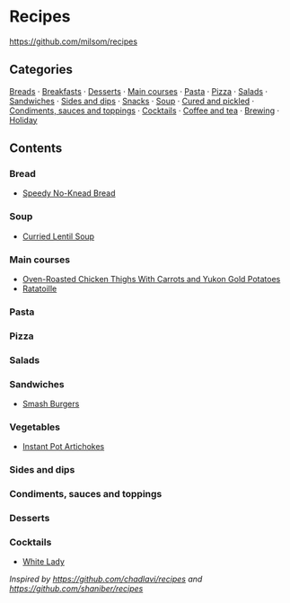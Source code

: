 # Recipes


<https://github.com/milsom/recipes>

## Categories

[Breads](#breads) &middot; [Breakfasts](#breakfasts) &middot; [Desserts](#desserts) &middot; [Main courses](#main-courses) &middot; [Pasta](#pasta) &middot; [Pizza](#pizza) &middot; [Salads](#salads) &middot; [Sandwiches](#sandwiches) &middot; [Sides and dips](#sides-and-dips) &middot; [Snacks](#snacks) &middot; [Soup](#soup) &middot; [Cured and pickled](#cured-and-pickled) &middot; [Condiments, sauces and toppings](#condiments-sauces-and-toppings) &middot; [Cocktails](#cocktails) &middot; [Coffee and tea](#coffee-and-tea) &middot; [Brewing](#brewing) &middot; [Holiday](#holiday)

## Contents

### Bread

* [Speedy No-Knead Bread](./food/bread/speedy-no-knead-bread.md)

### Soup

* [Curried Lentil Soup](./food/soup/curried-lentil-soup.md)

### Main courses

* [Oven-Roasted Chicken Thighs With Carrots and Yukon Gold Potatoes](./food/mains/oven-roasted-chicken-with-carrots-potatoes.md)
* [Ratatoille](./food/mains/ratatoille.md)

### Pasta



### Pizza



### Salads



### Sandwiches

* [Smash Burgers](./food/sandwiches/smash-burgers.md)

### Vegetables

* [Instant Pot Artichokes](./food/vegetables/instant-pot-artichokes.md)

### Sides and dips



### Condiments, sauces and toppings



### Desserts



### Cocktails

* [White Lady](./drink/cocktails/white-lady.md)

_Inspired by <https://github.com/chadlavi/recipes> and <https://github.com/shaniber/recipes>_
